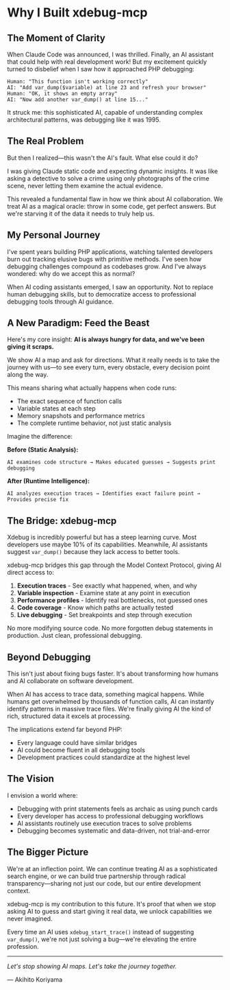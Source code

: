 # Why I Built xdebug-mcp

## The Moment of Clarity

When Claude Code was announced, I was thrilled. Finally, an AI assistant that could help with real development work! But my excitement quickly turned to disbelief when I saw how it approached PHP debugging:

```
Human: "This function isn't working correctly"
AI: "Add var_dump($variable) at line 23 and refresh your browser"
Human: "OK, it shows an empty array"
AI: "Now add another var_dump() at line 15..."
```

It struck me: this sophisticated AI, capable of understanding complex architectural patterns, was debugging like it was 1995.

## The Real Problem

But then I realized—this wasn't the AI's fault. What else could it do?

I was giving Claude static code and expecting dynamic insights. It was like asking a detective to solve a crime using only photographs of the crime scene, never letting them examine the actual evidence.

This revealed a fundamental flaw in how we think about AI collaboration. We treat AI as a magical oracle: throw in some code, get perfect answers. But we're starving it of the data it needs to truly help us.

## My Personal Journey

I've spent years building PHP applications, watching talented developers burn out tracking elusive bugs with primitive methods. I've seen how debugging challenges compound as codebases grow. And I've always wondered: why do we accept this as normal?

When AI coding assistants emerged, I saw an opportunity. Not to replace human debugging skills, but to democratize access to professional debugging tools through AI guidance.

## A New Paradigm: Feed the Beast

Here's my core insight: **AI is always hungry for data, and we've been giving it scraps.**

We show AI a map and ask for directions. What it really needs is to take the journey with us—to see every turn, every obstacle, every decision point along the way.

This means sharing what actually happens when code runs:
- The exact sequence of function calls
- Variable states at each step  
- Memory snapshots and performance metrics
- The complete runtime behavior, not just static analysis

Imagine the difference:

**Before (Static Analysis):**
```
AI examines code structure → Makes educated guesses → Suggests print debugging
```

**After (Runtime Intelligence):**
```
AI analyzes execution traces → Identifies exact failure point → Provides precise fix
```

## The Bridge: xdebug-mcp

Xdebug is incredibly powerful but has a steep learning curve. Most developers use maybe 10% of its capabilities. Meanwhile, AI assistants suggest `var_dump()` because they lack access to better tools.

xdebug-mcp bridges this gap through the Model Context Protocol, giving AI direct access to:

1. **Execution traces** - See exactly what happened, when, and why
2. **Variable inspection** - Examine state at any point in execution
3. **Performance profiles** - Identify real bottlenecks, not guessed ones
4. **Code coverage** - Know which paths are actually tested
5. **Live debugging** - Set breakpoints and step through execution

No more modifying source code. No more forgotten debug statements in production. Just clean, professional debugging.

## Beyond Debugging

This isn't just about fixing bugs faster. It's about transforming how humans and AI collaborate on software development.

When AI has access to trace data, something magical happens. While humans get overwhelmed by thousands of function calls, AI can instantly identify patterns in massive trace files. We're finally giving AI the kind of rich, structured data it excels at processing.

The implications extend far beyond PHP:
- Every language could have similar bridges
- AI could become fluent in all debugging tools
- Development practices could standardize at the highest level

## The Vision

I envision a world where:
- Debugging with print statements feels as archaic as using punch cards
- Every developer has access to professional debugging workflows
- AI assistants routinely use execution traces to solve problems
- Debugging becomes systematic and data-driven, not trial-and-error

## The Bigger Picture

We're at an inflection point. We can continue treating AI as a sophisticated search engine, or we can build true partnership through radical transparency—sharing not just our code, but our entire development context.

xdebug-mcp is my contribution to this future. It's proof that when we stop asking AI to guess and start giving it real data, we unlock capabilities we never imagined.

Every time an AI uses `xdebug_start_trace()` instead of suggesting `var_dump()`, we're not just solving a bug—we're elevating the entire profession.

---

*Let's stop showing AI maps. Let's take the journey together.*

— Akihito Koriyama
